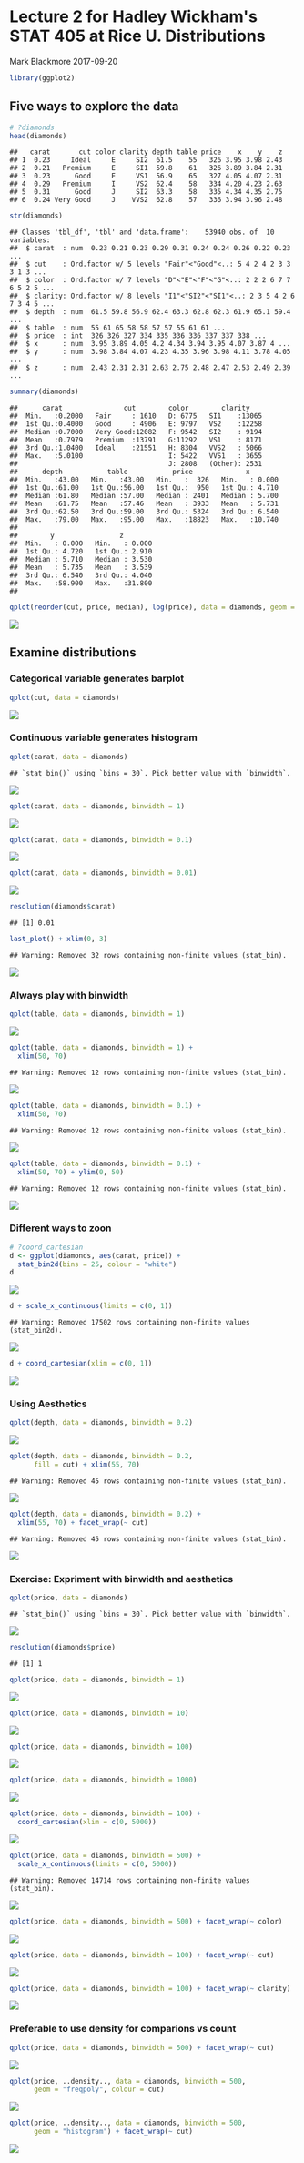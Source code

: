 Lecture 2 for Hadley Wickham's STAT 405 at Rice U. Distributions
================
Mark Blackmore
2017-09-20

``` r
library(ggplot2)
```

Five ways to explore the data
-----------------------------

``` r
# ?diamonds
head(diamonds)
```

    ##   carat       cut color clarity depth table price    x    y    z
    ## 1  0.23     Ideal     E     SI2  61.5    55   326 3.95 3.98 2.43
    ## 2  0.21   Premium     E     SI1  59.8    61   326 3.89 3.84 2.31
    ## 3  0.23      Good     E     VS1  56.9    65   327 4.05 4.07 2.31
    ## 4  0.29   Premium     I     VS2  62.4    58   334 4.20 4.23 2.63
    ## 5  0.31      Good     J     SI2  63.3    58   335 4.34 4.35 2.75
    ## 6  0.24 Very Good     J    VVS2  62.8    57   336 3.94 3.96 2.48

``` r
str(diamonds)
```

    ## Classes 'tbl_df', 'tbl' and 'data.frame':    53940 obs. of  10 variables:
    ##  $ carat  : num  0.23 0.21 0.23 0.29 0.31 0.24 0.24 0.26 0.22 0.23 ...
    ##  $ cut    : Ord.factor w/ 5 levels "Fair"<"Good"<..: 5 4 2 4 2 3 3 3 1 3 ...
    ##  $ color  : Ord.factor w/ 7 levels "D"<"E"<"F"<"G"<..: 2 2 2 6 7 7 6 5 2 5 ...
    ##  $ clarity: Ord.factor w/ 8 levels "I1"<"SI2"<"SI1"<..: 2 3 5 4 2 6 7 3 4 5 ...
    ##  $ depth  : num  61.5 59.8 56.9 62.4 63.3 62.8 62.3 61.9 65.1 59.4 ...
    ##  $ table  : num  55 61 65 58 58 57 57 55 61 61 ...
    ##  $ price  : int  326 326 327 334 335 336 336 337 337 338 ...
    ##  $ x      : num  3.95 3.89 4.05 4.2 4.34 3.94 3.95 4.07 3.87 4 ...
    ##  $ y      : num  3.98 3.84 4.07 4.23 4.35 3.96 3.98 4.11 3.78 4.05 ...
    ##  $ z      : num  2.43 2.31 2.31 2.63 2.75 2.48 2.47 2.53 2.49 2.39 ...

``` r
summary(diamonds)
```

    ##      carat               cut        color        clarity     
    ##  Min.   :0.2000   Fair     : 1610   D: 6775   SI1    :13065  
    ##  1st Qu.:0.4000   Good     : 4906   E: 9797   VS2    :12258  
    ##  Median :0.7000   Very Good:12082   F: 9542   SI2    : 9194  
    ##  Mean   :0.7979   Premium  :13791   G:11292   VS1    : 8171  
    ##  3rd Qu.:1.0400   Ideal    :21551   H: 8304   VVS2   : 5066  
    ##  Max.   :5.0100                     I: 5422   VVS1   : 3655  
    ##                                     J: 2808   (Other): 2531  
    ##      depth           table           price             x         
    ##  Min.   :43.00   Min.   :43.00   Min.   :  326   Min.   : 0.000  
    ##  1st Qu.:61.00   1st Qu.:56.00   1st Qu.:  950   1st Qu.: 4.710  
    ##  Median :61.80   Median :57.00   Median : 2401   Median : 5.700  
    ##  Mean   :61.75   Mean   :57.46   Mean   : 3933   Mean   : 5.731  
    ##  3rd Qu.:62.50   3rd Qu.:59.00   3rd Qu.: 5324   3rd Qu.: 6.540  
    ##  Max.   :79.00   Max.   :95.00   Max.   :18823   Max.   :10.740  
    ##                                                                  
    ##        y                z         
    ##  Min.   : 0.000   Min.   : 0.000  
    ##  1st Qu.: 4.720   1st Qu.: 2.910  
    ##  Median : 5.710   Median : 3.530  
    ##  Mean   : 5.735   Mean   : 3.539  
    ##  3rd Qu.: 6.540   3rd Qu.: 4.040  
    ##  Max.   :58.900   Max.   :31.800  
    ## 

``` r
qplot(reorder(cut, price, median), log(price), data = diamonds, geom = "boxplot")
```

![](02_hadley_stat405_rice_files/figure-markdown_github-ascii_identifiers/unnamed-chunk-2-1.png)

Examine distributions
---------------------

### Categorical variable generates barplot

``` r
qplot(cut, data = diamonds)
```

![](02_hadley_stat405_rice_files/figure-markdown_github-ascii_identifiers/unnamed-chunk-3-1.png)

### Continuous variable generates histogram

``` r
qplot(carat, data = diamonds)
```

    ## `stat_bin()` using `bins = 30`. Pick better value with `binwidth`.

![](02_hadley_stat405_rice_files/figure-markdown_github-ascii_identifiers/unnamed-chunk-4-1.png)

``` r
qplot(carat, data = diamonds, binwidth = 1)
```

![](02_hadley_stat405_rice_files/figure-markdown_github-ascii_identifiers/unnamed-chunk-4-2.png)

``` r
qplot(carat, data = diamonds, binwidth = 0.1)
```

![](02_hadley_stat405_rice_files/figure-markdown_github-ascii_identifiers/unnamed-chunk-4-3.png)

``` r
qplot(carat, data = diamonds, binwidth = 0.01)
```

![](02_hadley_stat405_rice_files/figure-markdown_github-ascii_identifiers/unnamed-chunk-4-4.png)

``` r
resolution(diamonds$carat)
```

    ## [1] 0.01

``` r
last_plot() + xlim(0, 3)
```

    ## Warning: Removed 32 rows containing non-finite values (stat_bin).

![](02_hadley_stat405_rice_files/figure-markdown_github-ascii_identifiers/unnamed-chunk-4-5.png)

### Always play with binwidth

``` r
qplot(table, data = diamonds, binwidth = 1)
```

![](02_hadley_stat405_rice_files/figure-markdown_github-ascii_identifiers/unnamed-chunk-5-1.png)

``` r
qplot(table, data = diamonds, binwidth = 1) +
  xlim(50, 70)
```

    ## Warning: Removed 12 rows containing non-finite values (stat_bin).

![](02_hadley_stat405_rice_files/figure-markdown_github-ascii_identifiers/unnamed-chunk-5-2.png)

``` r
qplot(table, data = diamonds, binwidth = 0.1) +
  xlim(50, 70)
```

    ## Warning: Removed 12 rows containing non-finite values (stat_bin).

![](02_hadley_stat405_rice_files/figure-markdown_github-ascii_identifiers/unnamed-chunk-5-3.png)

``` r
qplot(table, data = diamonds, binwidth = 0.1) +
  xlim(50, 70) + ylim(0, 50)
```

    ## Warning: Removed 12 rows containing non-finite values (stat_bin).

![](02_hadley_stat405_rice_files/figure-markdown_github-ascii_identifiers/unnamed-chunk-5-4.png)

### Different ways to zoon

``` r
# ?coord_cartesian
d <- ggplot(diamonds, aes(carat, price)) +
  stat_bin2d(bins = 25, colour = "white")
d
```

![](02_hadley_stat405_rice_files/figure-markdown_github-ascii_identifiers/unnamed-chunk-6-1.png)

``` r
d + scale_x_continuous(limits = c(0, 1))
```

    ## Warning: Removed 17502 rows containing non-finite values (stat_bin2d).

![](02_hadley_stat405_rice_files/figure-markdown_github-ascii_identifiers/unnamed-chunk-6-2.png)

``` r
d + coord_cartesian(xlim = c(0, 1))
```

![](02_hadley_stat405_rice_files/figure-markdown_github-ascii_identifiers/unnamed-chunk-6-3.png)

### Using Aesthetics

``` r
qplot(depth, data = diamonds, binwidth = 0.2)
```

![](02_hadley_stat405_rice_files/figure-markdown_github-ascii_identifiers/unnamed-chunk-7-1.png)

``` r
qplot(depth, data = diamonds, binwidth = 0.2,
      fill = cut) + xlim(55, 70)
```

    ## Warning: Removed 45 rows containing non-finite values (stat_bin).

![](02_hadley_stat405_rice_files/figure-markdown_github-ascii_identifiers/unnamed-chunk-7-2.png)

``` r
qplot(depth, data = diamonds, binwidth = 0.2) + 
  xlim(55, 70) + facet_wrap(~ cut)
```

    ## Warning: Removed 45 rows containing non-finite values (stat_bin).

![](02_hadley_stat405_rice_files/figure-markdown_github-ascii_identifiers/unnamed-chunk-7-3.png)

### Exercise: Expriment with binwidth and aesthetics

``` r
qplot(price, data = diamonds)
```

    ## `stat_bin()` using `bins = 30`. Pick better value with `binwidth`.

![](02_hadley_stat405_rice_files/figure-markdown_github-ascii_identifiers/unnamed-chunk-8-1.png)

``` r
resolution(diamonds$price)
```

    ## [1] 1

``` r
qplot(price, data = diamonds, binwidth = 1)
```

![](02_hadley_stat405_rice_files/figure-markdown_github-ascii_identifiers/unnamed-chunk-8-2.png)

``` r
qplot(price, data = diamonds, binwidth = 10)
```

![](02_hadley_stat405_rice_files/figure-markdown_github-ascii_identifiers/unnamed-chunk-8-3.png)

``` r
qplot(price, data = diamonds, binwidth = 100)
```

![](02_hadley_stat405_rice_files/figure-markdown_github-ascii_identifiers/unnamed-chunk-8-4.png)

``` r
qplot(price, data = diamonds, binwidth = 1000)
```

![](02_hadley_stat405_rice_files/figure-markdown_github-ascii_identifiers/unnamed-chunk-8-5.png)

``` r
qplot(price, data = diamonds, binwidth = 100) + 
  coord_cartesian(xlim = c(0, 5000))
```

![](02_hadley_stat405_rice_files/figure-markdown_github-ascii_identifiers/unnamed-chunk-8-6.png)

``` r
qplot(price, data = diamonds, binwidth = 500) + 
  scale_x_continuous(limits = c(0, 5000))
```

    ## Warning: Removed 14714 rows containing non-finite values (stat_bin).

![](02_hadley_stat405_rice_files/figure-markdown_github-ascii_identifiers/unnamed-chunk-8-7.png)

``` r
qplot(price, data = diamonds, binwidth = 500) + facet_wrap(~ color)
```

![](02_hadley_stat405_rice_files/figure-markdown_github-ascii_identifiers/unnamed-chunk-8-8.png)

``` r
qplot(price, data = diamonds, binwidth = 100) + facet_wrap(~ cut)
```

![](02_hadley_stat405_rice_files/figure-markdown_github-ascii_identifiers/unnamed-chunk-8-9.png)

``` r
qplot(price, data = diamonds, binwidth = 100) + facet_wrap(~ clarity)
```

![](02_hadley_stat405_rice_files/figure-markdown_github-ascii_identifiers/unnamed-chunk-8-10.png)

### Preferable to use density for comparions vs count

``` r
qplot(price, data = diamonds, binwidth = 500) + facet_wrap(~ cut)
```

![](02_hadley_stat405_rice_files/figure-markdown_github-ascii_identifiers/unnamed-chunk-9-1.png)

``` r
qplot(price, ..density.., data = diamonds, binwidth = 500,
      geom = "freqpoly", colour = cut)
```

![](02_hadley_stat405_rice_files/figure-markdown_github-ascii_identifiers/unnamed-chunk-9-2.png)

``` r
qplot(price, ..density.., data = diamonds, binwidth = 500,
      geom = "histogram") + facet_wrap(~ cut)
```

![](02_hadley_stat405_rice_files/figure-markdown_github-ascii_identifiers/unnamed-chunk-9-3.png)
